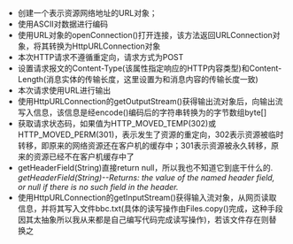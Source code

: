 * 创建一个表示资源网络地址的URL对象；
* 使用ASCII对数据进行编码
* 使用URL对象的openConnection()打开连接，该方法返回URLConnection对象，将其转换为HttpURLConnection对象
* 本次HTTP请求不遵循重定向，请求方式为POST
* 设置请求报文的Content-Type(该属性指定响应的HTTP内容类型)和Content-Length(消息实体的传输长度，这里设置为和消息内容的传输长度一致)
* 本次请求使用URL进行输出
* 使用HttpURLConnection的getOutputStream()获得输出流对象后，向输出流写入信息，该信息是经encode()编码后的字符串转换为的字节数组byte[]
* 获取请求状态码，如果值为HTTP_MOVED_TEMP(302)或HTTP_MOVED_PERM(301)，表示发生了资源的重定向，302表示资源被临时转移，即原来的网络资源还在客户机的缓存中；301表示资源被永久转移，原来的资源已经不在客户机缓存中了
* getHeaderField(String)直接return null，所以我也不知道它到底干什么的. *getHeaderField(String)--Returns:
the value of the named header field, or null if there is no such field in the header.*
* 使用HttpURLConnection的getInputStream()获得输入流对象，从网页读取信息，并将其写入文件bbc.txt(具体的读写操作由Files.copy()完成，这种手段因其太抽象所以我从来都是自己编写代码完成读写操作)，若该文件存在则替换之
